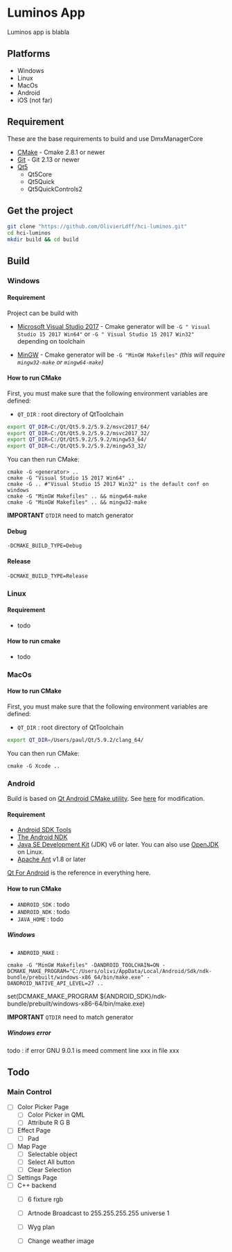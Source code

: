 # Luminos App

Luminos app is blabla

## Platforms

* Windows
* Linux
* MacOs
* Android
* iOS (not far)

## Requirement

These are the base requirements to build and use DmxManagerCore

* [CMake](https://cmake.org/download/) - Cmake 2.8.1 or newer
* [Git](https://git-scm.com/) - Git 2.13 or newer
* [Qt5](http://doc.qt.io/qt-5/)
  * Qt5Core
  * Qt5Quick
  * Qt5QuickControls2

## Get the project

```sh
git clone "https://github.com/OlivierLdff/hci-luminos.git"
cd hci-luminos
mkdir build && cd build
```
## Build

### Windows

#### Requirement

Project can be build with 

* [Microsoft Visual Studio 2017](https://www.visualstudio.com/) - Cmake generator will be `-G " Visual Studio 15 2017 Win64"` or `-G " Visual Studio 15 2017 Win32"` depending on toolchain


* [MinGW](http://www.mingw.org/)  - Cmake generator will be `-G "MinGW Makefiles"` *(this will require `mingw32-make` or `mingw64-make`)*

#### How to run CMake

First, you must make sure that the following environment variables are defined:

* `QT_DIR` : root directory of QtToolchain

```sh
export QT_DIR=C:/Qt/Qt5.9.2/5.9.2/msvc2017_64/
export QT_DIR=C:/Qt/Qt5.9.2/5.9.2/msvc2017_32/
export QT_DIR=C:/Qt/Qt5.9.2/5.9.2/mingw53_64/
export QT_DIR=C:/Qt/Qt5.9.2/5.9.2/mingw53_32/
```

You can then run CMake:

```
cmake -G <generator> ..
cmake -G "Visual Studio 15 2017 Win64" ..
cmake -G .. #"Visual Studio 15 2017 Win32" is the default conf on windows
cmake -G "MinGW Makefiles" .. && mingw64-make
cmake -G "MinGW Makefiles" .. && mingw32-make
```

**IMPORTANT**  `QTDIR` need to match generator

#### Debug

```
-DCMAKE_BUILD_TYPE=Debug
```

#### Release

```
-DCMAKE_BUILD_TYPE=Release
```

### Linux

#### Requirement

* todo

#### How to run cmake

* todo

### MacOs

#### How to run CMake

First, you must make sure that the following environment variables are defined:

- `QT_DIR` : root directory of QtToolchain

```sh
export QT_DIR=/Users/paul/Qt/5.9.2/clang_64/
```

You can then run CMake:

```Sh
cmake -G Xcode ..
```

### Android

Build is based on [Qt Android CMake utility](https://github.com/OSSIA/score/tree/master/CMake/Android/qt-android-cmake). See [here](./cmake/android/licence.) for modification.

#### Requirement

* [Android SDK Tools](https://developer.android.com/studio/index.html)
* [The Android NDK](http://developer.android.com/tools/sdk/ndk/index.html)
* [Java SE Development Kit](http://www.oracle.com/technetwork/java/javase/downloads/jdk7-downloads-1880260.html) (JDK) v6 or later. You can also use [OpenJDK](http://openjdk.java.net/) on Linux.
* [Apache Ant](http://ant.apache.org/bindownload.cgi) v1.8 or later

[Qt For Android](http://doc.qt.io/qt-5/androidgs.html) is the reference in everything here.

#### How to run CMake

* `ANDROID_SDK` : todo
* `ANDROID_NDK` : todo
* `JAVA_HOME` : todo

##### Windows

* `ANDROID_MAKE` : 

```
cmake -G "MinGW Makefiles" -DANDROID_TOOLCHAIN=ON -DCMAKE_MAKE_PROGRAM="C:/Users/olivi/AppData/Local/Android/Sdk/ndk-bundle/prebuilt/windows-x86_64/bin/make.exe" -DANDROID_NATIVE_API_LEVEL=27 ..
```

set(DCMAKE_MAKE_PROGRAM ${ANDROID_SDK}/ndk-bundle/prebuilt/windows-x86-64/bin/make.exe)

**IMPORTANT**  `QTDIR` need to match generator

##### Windows error

todo : if error GNU 9.0.1 is meed comment line xxx in file xxx

## Todo

### Main Control

*[ ] Color Picker Page
     *[ ] Color Picker in QML
     *[ ] Attribute R G B
*[ ] Effect Page
     *[ ] Pad
*[ ] Map Page
     *[ ] Selectable object
     *[ ] Select All button
     *[ ] Clear Selection
*[ ] Settings Page
*[ ] C++ backend
     *[ ] 6 fixture rgb
     *[ ] Artnode Broadcast to 255.255.255.255 universe 1
     *[ ] Wyg plan
     *[ ] Change weather image

